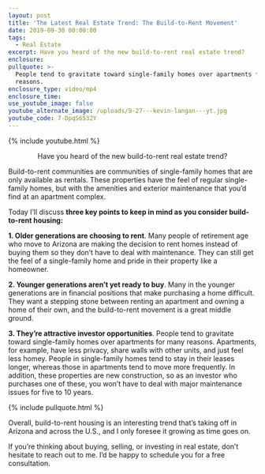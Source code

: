 ```yaml
---
layout: post
title: 'The Latest Real Estate Trend: The Build-to-Rent Movement'
date: 2019-09-30 00:00:00
tags:
  - Real Estate
excerpt: Have you heard of the new build-to-rent real estate trend?
enclosure:
pullquote: >-
  People tend to gravitate toward single-family homes over apartments for many
  reasons.
enclosure_type: video/mp4
enclosure_time:
use_youtube_image: false
youtube_alternate_image: /uploads/9-27---kevin-langan---yt.jpg
youtube_code: 7-DpqS6532Y
---
```


{% include youtube.html %}

<center>Have you heard of the new build-to-rent real estate trend?</center>

Build-to-rent communities are communities of single-family homes that are only available as rentals. These properties have the feel of regular single-family homes, but with the amenities and exterior maintenance that you’d find at an apartment complex.

Today I’ll discuss **three key points to keep in mind as you consider build-to-rent housing:**

**1\. Older generations are choosing to rent**. Many people of retirement age who move to Arizona are making the decision to rent homes instead of buying them so they don’t have to deal with maintenance. They can still get the feel of a single-family home and pride in their property like a homeowner.

**2\. Younger generations aren’t yet ready to buy**. Many in the younger generations are in financial positions that make purchasing a home difficult. They want a stepping stone between renting an apartment and owning a home of their own, and the build-to-rent movement is a great middle ground.

**3\. They’re attractive investor opportunities**. People tend to gravitate toward single-family homes over apartments for many reasons. Apartments, for example, have less privacy, share walls with other units, and just feel less homey. People in single-family homes tend to stay in their leases longer, whereas those in apartments tend to move more frequently. In addition, these properties are new construction, so as an investor who purchases one of these, you won’t have to deal with major maintenance issues for five to 10 years.

{% include pullquote.html %}

Overall, build-to-rent housing is an interesting trend that’s taking off in Arizona and across the U.S., and I only foresee it growing as time goes on.

If you’re thinking about buying, selling, or investing in real estate, don’t hesitate to reach out to me. I’d be happy to schedule you for a free consultation.